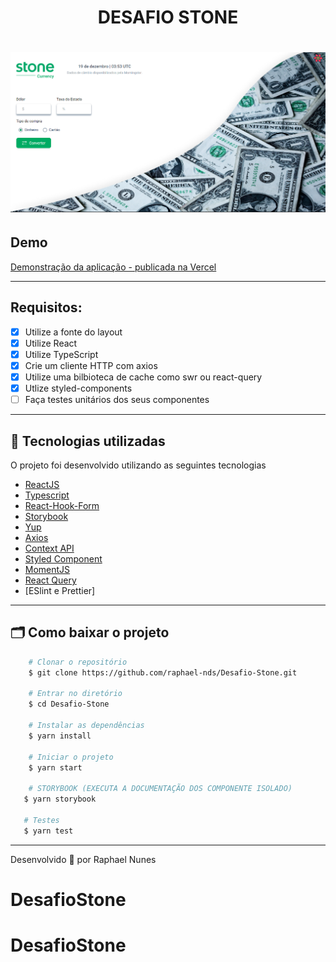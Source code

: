 <h1 align="center">DESAFIO STONE</h1>
<h1 align="center">
    <img src="public/print.png">
</h1>

## Demo

[Demonstração da aplicação - publicada na Vercel](https://desafio-stone-swart.vercel.app/)

---

## Requisitos:

- [x] Utilize a fonte do layout
- [x] Utilize React
- [x] Utilize TypeScript
- [x] Crie um cliente HTTP com axios
- [x] Utilize uma bilbioteca de cache como swr ou react-query
- [x] Utlize styled-components
- [ ] Faça testes unitários dos seus componentes

---

## 🚀 Tecnologias utilizadas

O projeto foi desenvolvido utilizando as seguintes tecnologias

- [ReactJS](https://reactjs.org)
- [Typescript](https://www.typescriptlang.org/)
- [React-Hook-Form](https://react-hook-form.com/)
- [Storybook](https://storybook.js.org/)
- [Yup](https://github.com/jquense/yup)
- [Axios](https://github.com/axios/axios)
- [Context API](https://pt-br.reactjs.org/docs/hooks-reference.html)
- [Styled Component](https://styled-components.com/)
- [MomentJS](https://momentjs.com/)
- [React Query](https://react-query.tanstack.com/)
- [ESlint e Prettier]

---

## 🗂 Como baixar o projeto

```bash
    # Clonar o repositório
    $ git clone https://github.com/raphael-nds/Desafio-Stone.git

    # Entrar no diretório
    $ cd Desafio-Stone

    # Instalar as dependências
    $ yarn install

    # Iniciar o projeto
    $ yarn start

    # STORYBOOK (EXECUTA A DOCUMENTAÇÃO DOS COMPONENTE ISOLADO)
   $ yarn storybook

   # Testes
   $ yarn test
```

---

Desenvolvido 💜 por Raphael Nunes
# DesafioStone
# DesafioStone
